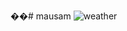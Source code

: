 ��#   m a u s a m 
 ![weather](https://github.com/aakashsaini09/mausam/assets/121600651/cf7ec03b-a3a9-441a-94b0-183a9a7493f0)

